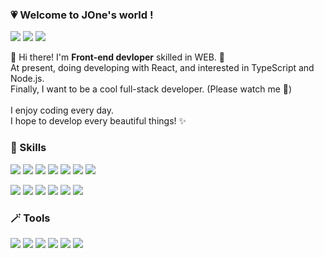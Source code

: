 ### 💗 Welcome to JOne's world !

<p>
  <a href="#"><img src="https://img.shields.io/badge/Portfolio-DD0B78?style=flat-square&logo=GitHub%20Sponsors&logoColor=white"/></a>
  <a href="mailto:mompapa7@gmail.com"><img src="https://img.shields.io/badge/mompapa7@gmail.com-EA4335?style=flat-square&logo=Gmail&logoColor=white"/></a>
  <a href="https://www.notion.so/imjone/"><img src="https://img.shields.io/badge/Notion-000000?style=flat-square&logo=Notion&logoColor=white"/></a>
</p>

<p>
  👋 Hi there! I'm <b>Front-end devloper</b> skilled in WEB. 🚀<br/>
  At present, doing developing with React, and interested in TypeScript and Node.js.<br/>
  Finally, I want to be a cool full-stack developer. (Please watch me 💖)<br/><br/>
  I enjoy coding every day.<br/>
  I hope to develop every beautiful things! ✨<br/>
</p>

### 🚀 Skills
<p>
  <img src="https://img.shields.io/badge/HTML-E34F26?style=flat-square&logo=HTML5&logoColor=white"/>
  <img src="https://img.shields.io/badge/CSS-1572B6?style=flat-square&logo=CSS3&logoColor=white"/>
  <img src="https://img.shields.io/badge/JavaScript-F7DF1E?style=flat-square&logo=JavaScript&logoColor=white"/>
  <img src="https://img.shields.io/badge/TypeScript-3178C6?style=flat-square&logo=TypeScript&logoColor=white"/>
  <img src="https://img.shields.io/badge/jQuery-0769AD?style=flat-square&logo=jQuery&logoColor=white"/>
  <img src="https://img.shields.io/badge/React-61DAFB?style=flat-square&logo=React&logoColor=black"/>
  <img src="https://img.shields.io/badge/Node.js-339933?style=flat-square&logo=Node.js&logoColor=white"/>
</p>
<p>
  <img src="https://img.shields.io/badge/Bootstrap-7952B3?style=flat-square&logo=Bootstrap&logoColor=white"/>
  <img src="https://img.shields.io/badge/SCSS-CC6699?style=flat-square&logo=Sass&logoColor=white"/>
  <img src="https://img.shields.io/badge/PostCSS-DD3A0A?style=flat-square&logo=PostCSS&logoColor=white"/>
  <img src="https://img.shields.io/badge/Tailwind-06B6D4?style=flat-square&logo=TailwindCSS&logoColor=white"/>
  <img src="https://img.shields.io/badge/Redux Toolkit-764ABC?style=flat-square&logo=Redux&logoColor=white"/>
  <img src="https://img.shields.io/badge/Firebase-FFCA28?style=flat-square&logo=Firebase&logoColor=white"/>
</p>

### 🪄 Tools
<p>
  <img src="https://img.shields.io/badge/Visual Studio Code-007ACC?style=flat-square&logo=VisualStudioCode&logoColor=white"/>
  <img src="https://img.shields.io/badge/Git-F05032?style=flat-square&logo=Git&logoColor=white"/>
  <img src="https://img.shields.io/badge/Github-181717?style=flat-square&logo=Github&logoColor=white"/>
  <img src="https://img.shields.io/badge/Netlify-00C7B7?style=flat-square&logo=Netlify&logoColor=white"/>
  <img src="https://img.shields.io/badge/Postman-FF6C37?style=flat-square&logo=Postman&logoColor=white"/>
  <img src="https://img.shields.io/badge/Figma-F24E1E?style=flat-square&logo=Figma&logoColor=white"/>
</p>
